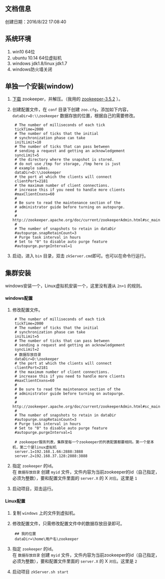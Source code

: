 ## 文档信息
创建日期：2016/8/22 17:08:40 
## 系统环境
1. win10 64位
2. ubuntu 10.14 64位虚拟机
3. windows jdk1.8/linux jdk1.7
4. windows防火墙关闭
## 单独一个安装(window)
1. [下载](http://zookeeper.apache.org/releases.html) zookeeper，并解压。（我用的 [zookeeper-3.5.2](http://apache.org/dist/zookeeper/) ）。
2. 创建配置文件，在 `conf` 目录下创建 `zoo.cfg`，添加如下内容，`dataDir=D:\\zookeeper` 数据存放的位置，根据自己的需要修改。
        
        # The number of milliseconds of each tick
        tickTime=2000
        # The number of ticks that the initial 
        # synchronization phase can take
        initLimit=10
        # The number of ticks that can pass between 
        # sending a request and getting an acknowledgement
        syncLimit=5
        # the directory where the snapshot is stored.
        # do not use /tmp for storage, /tmp here is just 
        # example sakes.
        dataDir=D:\\zookeeper
        # the port at which the clients will connect
        clientPort=2181
        # the maximum number of client connections.
        # increase this if you need to handle more clients
        #maxClientCnxns=60
        #
        # Be sure to read the maintenance section of the 
        # administrator guide before turning on autopurge.
        #
        # http://zookeeper.apache.org/doc/current/zookeeperAdmin.html#sc_maintenance
        #
        # The number of snapshots to retain in dataDir
        #autopurge.snapRetainCount=3
        # Purge task interval in hours
        # Set to "0" to disable auto purge feature
        #autopurge.purgeInterval=1
3. 启动，进入 `bin` 目录，双击 `zkServer.cmd`即可。也可以在命令行运行。

## 集群安装
windows安装一个，Linux虚拟机安装一个，这里没有遵从 `2n+1` 的规则。

#### windows配置
1. 修改配置文件。

        # The number of milliseconds of each tick
        tickTime=2000
        # The number of ticks that the initial 
        # synchronization phase can take
        initLimit=5
        # The number of ticks that can pass between 
        # sending a request and getting an acknowledgement
        syncLimit=2
        # 数据存放目录
        dataDir=D:\zookeeper
        # the port at which the clients will connect
        clientPort=2181
        # the maximum number of client connections.
        # increase this if you need to handle more clients
        #maxClientCnxns=60
        #
        # Be sure to read the maintenance section of the 
        # administrator guide before turning on autopurge.
        #
        # http://zookeeper.apache.org/doc/current/zookeeperAdmin.html#sc_maintenance
        #
        # The number of snapshots to retain in dataDir
        #autopurge.snapRetainCount=3
        # Purge task interval in hours
        # Set to "0" to disable auto purge feature
        #autopurge.purgeInterval=1
        
        # zookeeper服务列表，集群里每一个zookeeper的列表配置都要相同。第一个是本机，第二个是linux虚拟机
        server.1=192.168.1.66:2888:3888
        server.2=192.168.37.128:2888:3888
2. 指定 `zookeeper` 的id。  
在 `数据存放目录` 创建 `myid` 文件，文件内容为当前zookeeper的id（自己指定，必须为整数），要和配置文件里面的 `server.X` 的 X `对应`。这里是 `1`

3. 启动项目，双击运行。

#### Linux配置
1. 复制 `windows` 上的文件到虚拟机。
2. 修改配置文件，只需修改配置文件中的数据存放目录即可。

		## 我的位置
	    dataDir=\home\用户名\zookeeper
3. 指定 `zookeeper` 的id。  
在 `数据存放目录` 创建 `myid` 文件，文件内容为当前zookeeper的id（自己指定，必须为整数），要和配置文件里面的 `server.X` 的 X `对应`。这里是 `2`

4. 启动项目 `zkServer.sh start`
